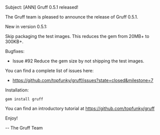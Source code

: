 Subject: [ANN] Gruff 0.5.1 released!

The Gruff team is pleased to announce the release of Gruff 0.5.1.

New in version 0.5.1:

Skip packaging the test images.  This reduces the gem from 20MB+ to
300KB+.

Bugfixes:

* Issue #92 Reduce the gem size by not shipping the test images.
    
You can find a complete list of issues here:

* https://github.com/topfunky/gruff/issues?state=closed&milestone=7


Installation:

    gem install gruff

You can find an introductory tutorial at
https://github.com/topfunky/gruff

Enjoy!


--
The Gruff Team
